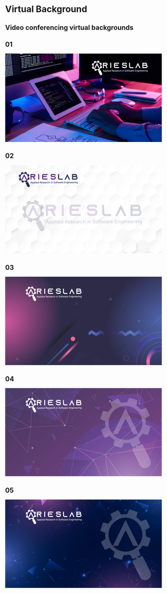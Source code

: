 # Virtual Background

## Video conferencing virtual backgrounds

## 01
<img src="01.png">

## 02
<img src="02.png">

## 03
<img src="03.png">

## 04
<img src="04.png">

## 05
<img src="05.png">

